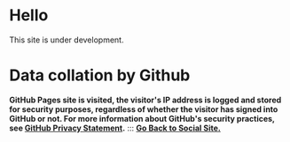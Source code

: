 # Hello 
This site is under development.

# Data collation by Github

__GitHub Pages site is visited, the visitor's IP address is logged and stored for security purposes, regardless of whether the visitor has signed into GitHub or not. For more information about GitHub's security practices, see [GitHub Privacy Statement](https://docs.github.com/en/site-policy/privacy-policies/github-privacy-statement).__
:::
**[Go Back to Social Site.](https://notreal003.github.io/social-site/)**
